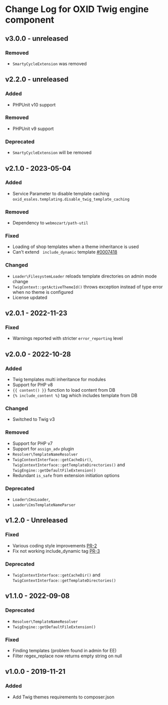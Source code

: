 # Change Log for OXID Twig engine component

## v3.0.0 - unreleased

### Removed
- `SmartyCycleExtension` was removed

## v2.2.0 - unreleased

### Added
- PHPUnit v10 support

### Removed
- PHPUnit v9 support

### Deprecated
- `SmartyCycleExtension` will be removed

## v2.1.0 - 2023-05-04

### Added
- Service Parameter to disable template caching `oxid_esales.templating.disable_twig_template_caching`

### Removed
- Dependency to `webmozart/path-util`

### Fixed
- Loading of shop templates when a theme inheritance is used
- Can't extend ` include_dynamic` template [#0007418](https://bugs.oxid-esales.com/view.php?id=7418)

### Changed
- `Loader\FilesystemLoader` reloads template directories on admin mode change
- `TwigContext::getActiveThemeId()` throws exception instead of type error when no theme is configured
- License updated

## v2.0.1 - 2022-11-23

### Fixed
- Warnings reported with stricter `error_reporting` level

## v2.0.0 - 2022-10-28

### Added
- Twig templates multi inheritance for modules
- Support for PHP v8
- `{{ content() }}` function to load content from DB
- `{% include_content %}` tag which includes template from DB

### Changed
- Switched to Twig v3

### Removed
- Support for PHP v7
- Support for `assign_adv` plugin
- `Resolver\TemplateNameResolver`
- `TwigContextInterface::getCacheDir()`, `TwigContextInterface::getTemplateDirectories()` and `TwigEngine::getDefaultFileExtension()`
- Redundant `is_safe` from extension initiation options

### Deprecated
- `Loader\CmsLoader`,
- `Loader\CmsTemplateNameParser`

## v1.2.0 - Unreleased

### Fixed
- Various coding style improvements [PR-2](https://github.com/OXID-eSales/twig-component/pull/2)
- Fix not working include_dynamic tag [PR-3](https://github.com/OXID-eSales/twig-component/pull/3)

### Deprecated
- `TwigContextInterface::getCacheDir()` and `TwigContextInterface::getTemplateDirectories()`

## v1.1.0 - 2022-09-08

### Deprecated
- `Resolver\TemplateNameResolver`
- `TwigEngine::getDefaultFileExtension()`

### Fixed
- Finding templates (problem found in admin for EE)
- Filter regex_replace now returns empty string on null

## v1.0.0 - 2019-11-21

### Added
- Add Twig themes requirements to composer.json
